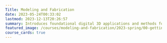 ```yaml
---
Title: Modeling and Fabrication
date: 2023-05-24T00:33:02
lastmod: 2023-12-13T20:26:57
summary: Introduces foundational digital 3D applications and methods focusing on 3D output including digital options and physical options.
featured_image: /courses/modeling-and-fabrication/2023-spring/00-getting-started/2023-modeling-and-fabrication-course-image.jpg
course_cards: true
---
```

